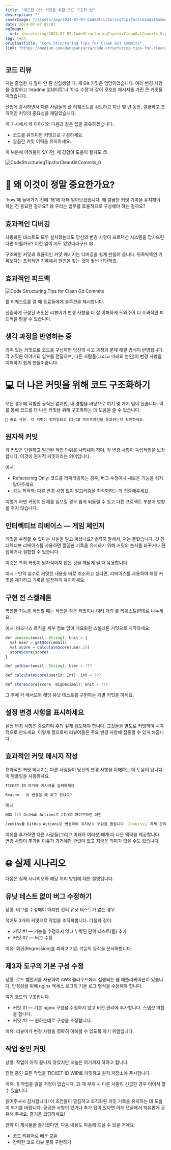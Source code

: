 ```yaml
---
title: "깨끗한 Git 커밋을 위한 코드 구조화 팁"
description: ""
coverImage: "/assets/img/2024-07-07-CodeStructuringTipsforCleanGitCommits_0.png"
date: 2024-07-07 02:07
ogImage:
  url: /assets/img/2024-07-07-CodeStructuringTipsforCleanGitCommits_0.png
tag: Tech
originalTitle: "Code Structuring Tips for Clean Git Commits"
link: "https://medium.com/@anasanjaria/code-structuring-tips-for-clean-git-commits-6aecef68739d"
---
```


## 코드 리뷰

저는 졸업한 지 얼마 안 된 신입생일 때, 제 Git 커밋은 엉망이었습니다. 여러 변경 사항을 결합하고 ‘readme 업데이트’나 ‘이슈 수정’과 같이 모호한 메시지를 가진 큰 커밋들이었습니다.

산업에 종사하면서 다른 사람들의 풀 리퀘스트를 검토하고 지난 몇 년 동안, 깔끔하고 조직적인 커밋의 중요성을 깨달았습니다.

이 기사에서 제 이야기와 다음과 같은 팁을 공유하겠습니다:

<div class="content-ad"></div>

- 코드를 유의미한 커밋으로 구성하세요.
- 깔끔한 커밋 이력을 유지하세요.

이 부분에 어려움이 있다면, 제 경험이 도움이 될지도 😉.

![CodeStructuringTipsforCleanGitCommits_0](/assets/img/2024-07-07-CodeStructuringTipsforCleanGitCommits_0.png)

# 🤔 왜 이것이 정말 중요한가요?

<div class="content-ad"></div>

'how'에 들어가기 전에 '왜'에 대해 알아보겠습니다. 왜 깔끔한 커밋 기록을 유지해야 하는 건 중요한 걸까요? 왜 우리는 업무를 효율적으로 구성해야 하는 걸까요?

## 효과적인 디버깅

자동화된 테스트도 모두 설치했는데도 당신의 변경 사항이 프로덕션 시스템을 망가뜨린다면 어떨까요? 이런 일이 저도 있었더라구요 😄.

구조화된 커밋과 효율적인 커밋 메시지는 디버깅을 쉽게 만들어 줍니다. 뒤죽박죽인 기록보다는 조직적인 기록에서 원인을 찾는 것이 훨씬 간단하죠.

<div class="content-ad"></div>

## 효과적인 피드백

![Code Structuring Tips for Clean Git Commits](/assets/img/2024-07-07-CodeStructuringTipsforCleanGitCommits_1.png)

풀 리퀘스트를 열 때 동료들에게 솔루션을 제시합니다.

신중하게 구성된 커밋은 리뷰어가 변경 사항을 더 잘 이해하게 도와주어 더 효과적인 피드백을 받을 수 있습니다.

<div class="content-ad"></div>

## 생각 과정을 반영하는 중

의미 있는 커밋으로 코드를 구성하면 당신의 사고 과정과 문제 해결 방식이 반영됩니다. 각 커밋은 이야기의 일부를 전달하며, 다른 사람들(그리고 미래의 본인)이 변경 사항을 이해하기 쉽게 만들어줍니다.

# 💻 더 나은 커밋을 위해 코드 구조화하기

모든 경우에 적합한 공식은 없지만, 내 경험을 바탕으로 여기 몇 가지 팁이 있습니다. 이를 통해 코드를 더 나은 커밋을 위해 구조화하는 데 도움을 줄 수 있습니다.

<div class="content-ad"></div>

```js
📝 중요 사항: 각 커밋이 컴파일되고 CI/CD 파이프라인을 통과하는지 확인하세요.
```

## 원자적 커밋

각 커밋은 단일하고 일관된 작업 단위를 나타내야 하며, 각 변경 사항이 독립적임을 보장합니다. 이것이 원자적 커밋이라는 의미입니다.

예시

<div class="content-ad"></div>

- Refactoring Only: 코드를 리팩터링하는 경우, 버그 수정이나 새로운 기능을 섞지 말아주세요.
- 성능 최적화: 다른 변경 사항 없이 알고리즘을 최적화하는 데 집중해주세요.

이렇게 하면 커밋이 문제를 일으킬 경우 쉽게 되돌릴 수 있고 다른 프로젝트 부분에 영향을 주지 않습니다.

## 인터렉티브 리베이스 — 게임 체인저

커밋을 수정할 수 있다는 사실을 알고 계셨나요? 솔직히 말해서, 저는 몰랐습니다. 깃 인터렉티브 리베이스를 사용하면 깔끔한 기록을 유지하기 위해 커밋의 순서를 바꾸거나 편집하거나 결합할 수 있습니다.

<div class="content-ad"></div>

이것은 특히 커밋이 원자적이지 않은 것을 깨닫게 될 때 유용합니다.

예시 - 만약 실수로 커밋한 내용을 바로 취소하고 싶다면, 리베이스를 사용하여 해당 커밋을 제거하고 기록을 깔끔하게 유지하세요.

## 구현 전 스켈레톤

복잡한 기능을 작업할 때는 작업을 작은 커밋이나 여러 개의 풀 리퀘스트(PR)로 나누세요.

<div class="content-ad"></div>

예시: 비즈니스 로직을 세부 정보 없이 개요화한 스켈레톤 커밋으로 시작하세요:

```js
def process(email: String): Unit = {
  val user = getUser(email)
  val score = calculateScore(user.id)
  storeScore(score)
}

def getUser(email: String): User = ???

def calculateScore(userId: Int): Int = ???

def storeScore(score: BigDecimal): Unit = ???
```

그 후에 각 메서드와 해당 유닛 테스트를 구현하는 개별 커밋을 하세요.

## 설정 변경 사항을 표시하세요

<div class="content-ad"></div>

설정 변경 사항은 중요하며 주의 깊게 검토해야 합니다. 그것들을 별도로 커밋하여 시각적으로 만드세요. 이렇게 함으로써 리뷰어들은 주요 변경 사항에 집중할 수 있게 해줍니다.

## 효과적인 커밋 메시지 작성

효과적인 커밋 메시지는 다른 사람들이 당신의 변경 사항을 이해하는 데 도움이 됩니다. 이 템플릿을 사용하세요.

```js
TICKET-ID 여기에 메시지를 입력하세요

Reason - 이 변경을 왜 하고 있나요?
```

<div class="content-ad"></div>

예시

```js
NOX-123 GitHub Actions로 CI/CD 파이프라인 이전

Jenkins를 GitHub Actions로 변경하여 유지보수 부담을 줄입니다. Jenkins는 자체 관리되는 시스템이며, 이 구성 요소를 제거하려고 합니다.
```

이유를 추가하면 다른 사람들(그리고 미래의 여러분)에게 더 나은 맥락을 제공합니다. 변경 사항이 추가된 이유가 과거에만 관련이 있고 지금은 의미가 없을 수도 있습니다.

# 🌐 실제 시나리오

<div class="content-ad"></div>

다음은 실제 시나리오와 해당 처리 방법에 대한 설명입니다.

## 유닛 테스트 없이 버그 수정하기

상황: 버그를 수정해야 하지만 전혀 유닛 테스트가 없는 경우.

적어도 2개의 커밋으로 작업을 조직화합니다. 다음과 같이:

<div class="content-ad"></div>

- 커밋 #1 — 기능을 수정하지 않고 누락된 단위 테스트(들) 추가
- 커밋 #2 — 버그 수정

이유: 회귀(Regression)를 피하고 기존 기능의 동작을 문서화합니다.

## 제3자 도구의 기본 구성 수정

상황: 로드 밸런서를 사용하여 AWS 클라우드에서 실행되는 웹 애플리케이션이 있습니다. 안정성을 위해 nginx 액세스 로그의 기본 로그 형식을 수정해야 합니다.

<div class="content-ad"></div>

여기 코드의 구조입니다.

- 커밋 #1 — 기본 nginx 구성을 수정하지 않고 버전 관리에 추가합니다. 스냅샷 역할을 합니다.
- 커밋 #2 — 원하는대로 구성을 조정합니다.

이유: 리뷰어가 변경 사항을 정확히 이해할 수 있도록 하기 위함입니다.

## 작업 중인 커밋

<div class="content-ad"></div>

상황: 작업이 아직 끝나지 않았지만 오늘은 여기까지 하려고 합니다.

진행 중인 모든 작업을 TICKET-ID WIP로 커밋하고 원격 저장소에 푸시합니다.

이유: 1) 작업을 잃을 걱정이 없습니다. 2) 제 부재 시 다른 사람이 긴급한 경우 이어서 할 수 있습니다.

읽어주셔서 감사합니다! 이 조언들이 깔끔하고 조직화된 커밋 기록을 유지하는 데 도움이 되기를 바랍니다. 궁금한 사항이 있거나 추가 팁이 있다면 아래 댓글에서 자유롭게 공유해 주세요. 즐거운 코딩하세요!

<div class="content-ad"></div>

만약 이 게시물을 즐기셨다면, 다음 내용도 마음에 드실 수 있을 거에요:

- 코드 리뷰어로 배운 교훈
- 강력한 코드 리뷰 문화 구현하기
